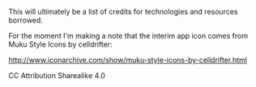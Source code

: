 This will ultimately be a list of credits for technologies and resources borrowed.

For the moment I'm making a note that the interim app icon comes from Muku Style Icons by celldrifter:

http://www.iconarchive.com/show/muku-style-icons-by-celldrifter.html

CC Attribution Sharealike 4.0